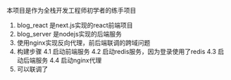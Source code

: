本项目是作为全栈开发工程师初学者的练手项目

1. blog_react 是next.js实现的react前端项目
2. blog_server 是nodejs实现的后端服务
3. 使用nginx实现反向代理，前后端联调的跨域问题
4. 构建步骤
    4.1 启动前端服务
    4.2 启动redis服务，因为登录使用了redis
    4.3 启动后端服务
    4.4 启动nginx代理
5. 可以联调了